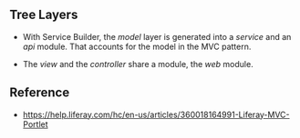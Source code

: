 ## Tree Layers

- With Service Builder, the *model* layer is generated into a *service* and an *api* module. That accounts for the model in the MVC pattern. 

- The *view* and the *controller* share a module, the *web* module.

## Reference

- https://help.liferay.com/hc/en-us/articles/360018164991-Liferay-MVC-Portlet
